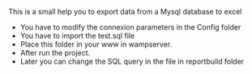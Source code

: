 This is a small help you to export data from a Mysql database to excel
- You have to modify the connexion parameters in the Config folder
- You have to import the test.sql file
- Place this folder in your www in wampserver.
- After run the project.
- Later you can change the SQL query in the file in reportbuild folder
